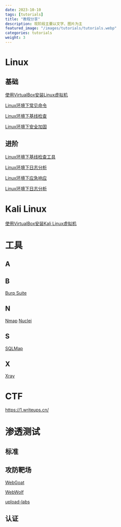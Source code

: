 ```yaml
---
date: 2023-10-10
tags: [tutorials]
title: "教程分享"
description: 现阶段主要以文字、图片为主
featured_image: "/images/tutorials/tutorials.webp"
categories: tutorials
weight: 3
---
```


# Linux
## 基础

[使用VirtualBox安装Linux虚拟机](/tutorials/linux/virtualbox-linux/)

[Linux环境下常见命令](/tutorials/linux/common-commands/)

[Linux环境下基线检查](/tutorials/linux/baseline-check/)

[Linux环境下安全加固](/tutorials/linux/baseline/)


## 进阶

[Linux环境下基线检查工具](/tutorials/linux/baseline-checktool/)

[Linux环境下日志分析](/tutorials/linux/baseline-checktool/)

[Linux环境下应急响应](/tutorials/linux/baseline-checktool/)

[Linux环境下日志分析](/tutorials/linux/baseline-checktool/)

# Kali Linux

[使用VirtualBox安装Kali Linux虚拟机](/tutorials/kali-linux/virtualbox-kali-linux/)

# 工具
## A

## B
[Burp Suite]()

## N
[Nmap]()  [Nuclei]()

## S
[SQLMap]()

## X
[Xray]()



# CTF

<https://1.writeups.cn/>

# 渗透测试

## 标准

## 攻防靶场

[WebGoat](/tutorials/webgoat/)

[WebWolf](/tutorials/webwolf/)

[upload-labs](/tutorials/upload-labs/)

## 认证
